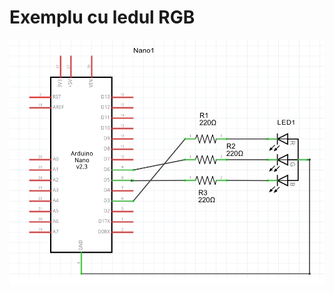 # Exemplu cu ledul RGB


![alt tag](https://github.com/rlodina99/ScoalaAltfel/blob/master/rbgLed/rgbLed.png)